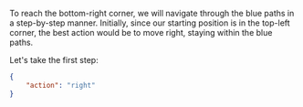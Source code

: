 To reach the bottom-right corner, we will navigate through the blue paths in a step-by-step manner. Initially, since our starting position is in the top-left corner, the best action would be to move right, staying within the blue paths. 

Let's take the first step:

```json
{
    "action": "right"
}
```
